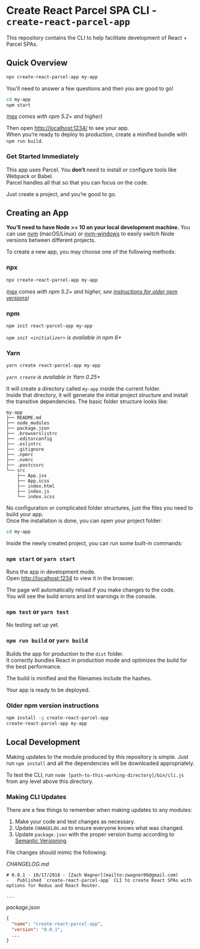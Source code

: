 # Create React Parcel SPA CLI - `create-react-parcel-app`
This repository contains the CLI to help facilitate development of React + Parcel SPAs.

## Quick Overview

```sh
npx create-react-parcel-app my-app
```
You'll need to answer a few questions and then you are good to go!

```sh
cd my-app
npm start
```

_([npx](https://medium.com/@maybekatz/introducing-npx-an-npm-package-runner-55f7d4bd282b) comes with npm 5.2+ and higher)_

Then open [http://localhost:1234/](http://localhost:1234/) to see your app.<br>
When you’re ready to deploy to production, create a minified bundle with `npm run build`.

### Get Started Immediately

This app uses Parcel.  You **don’t** need to install or configure tools like Webpack or Babel.<br>
Parcel handles all that so that you can focus on the code.

Just create a project, and you’re good to go.

## Creating an App

**You’ll need to have Node >= 10 on your local development machine.** You can use [nvm](https://github.com/creationix/nvm#installation) (macOS/Linux) or [nvm-windows](https://github.com/coreybutler/nvm-windows#node-version-manager-nvm-for-windows) to easily switch Node versions between different projects.

To create a new app, you may choose one of the following methods:

### npx

```sh
npx create-react-parcel-app my-app
```

_([npx](https://medium.com/@maybekatz/introducing-npx-an-npm-package-runner-55f7d4bd282b) comes with npm 5.2+ and higher, see [instructions for older npm versions](https://gist.github.com/gaearon/4064d3c23a77c74a3614c498a8bb1c5f))_

### npm

```sh
npm init react-parcel-app my-app
```

_`npm init <initializer>` is available in npm 6+_

### Yarn

```sh
yarn create react-parcel-app my-app
```

_`yarn create` is available in Yarn 0.25+_

It will create a directory called `my-app` inside the current folder.<br>
Inside that directory, it will generate the initial project structure and install the transitive dependencies.  The basic folder structure looks like:

```
my-app
├── README.md
├── node_modules
├── package.json
├── .browserslistrc
├── .editorconfig
├── .eslintrc
├── .gitignore
├── .npmrc
├── .nvmrc
├── .postcssrc
└── src
    ├── App.jsx
    ├── App.scss
    ├── index.html
    ├── index.js
    └── index.scss
```

No configuration or complicated folder structures, just the files you need to build your app.<br>
Once the installation is done, you can open your project folder:

```sh
cd my-app
```

Inside the newly created project, you can run some built-in commands:

### `npm start` or `yarn start`

Runs the app in development mode.<br>
Open [http://localhost:1234](http://localhost:1234) to view it in the browser.

The page will automatically reload if you make changes to the code.<br>
You will see the build errors and lint warnings in the console.

### `npm test` or `yarn test`

No testing set up yet.

### `npm run build` or `yarn build`

Builds the app for production to the `dist` folder.<br>
It correctly bundles React in production mode and optimizes the build for the best performance.

The build is minified and the filenames include the hashes.<br>

Your app is ready to be deployed.

### Older npm version instructions

```sh
npm install -g create-react-parcel-app
create-react-parcel-app my-app
```

## Local Development
Making updates to the module produced by this repository is simple. Just run `npm install` and all the dependencies will be downloaded appropriately.

To test the CLI, run `node [path-to-this-working-directory]/bin/cli.js` from any level above this directory.

### Making CLI Updates
There are a few things to remember when making updates to any modules:

1. Make your code and test changes as necessary.
1. Update `CHANGELOG.md` to ensure everyone knows what was changed.
1. Update `package.json` with the proper version bump according to [Semantic Versioning](http://semver.org/).


File changes should mimic the following:

*CHANGELOG.md*
```
# 0.0.1 - 10/17/2018 - [Zach Wagner](mailto:zwagner86@gmail.com)
-   Published `create-react-parcel-app` CLI to create React SPAs with options for Redux and React Router.

...
```

*package.json*
```json
{
  "name": "create-react-parcel-app",
  "version": "0.0.1",
  ...
}
```
